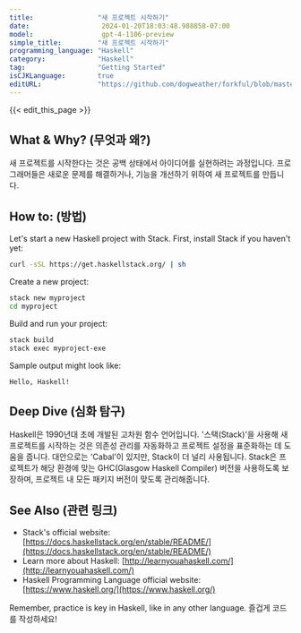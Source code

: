 ```yaml
---
title:                "새 프로젝트 시작하기"
date:                  2024-01-20T18:03:48.988858-07:00
model:                 gpt-4-1106-preview
simple_title:         "새 프로젝트 시작하기"
programming_language: "Haskell"
category:             "Haskell"
tag:                  "Getting Started"
isCJKLanguage:        true
editURL:              "https://github.com/dogweather/forkful/blob/master/content/ko/haskell/starting-a-new-project.md"
---
```


{{< edit_this_page >}}

## What & Why? (무엇과 왜?)
새 프로젝트를 시작한다는 것은 공백 상태에서 아이디어를 실현하려는 과정입니다. 프로그래머들은 새로운 문제를 해결하거나, 기능을 개선하기 위하여 새 프로젝트를 만듭니다.

## How to: (방법)
Let's start a new Haskell project with Stack. First, install Stack if you haven't yet:

```bash
curl -sSL https://get.haskellstack.org/ | sh
```

Create a new project:

```bash
stack new myproject
cd myproject
```

Build and run your project:

```bash
stack build
stack exec myproject-exe
```

Sample output might look like:

```
Hello, Haskell!
```

## Deep Dive (심화 탐구)
Haskell은 1990년대 초에 개발된 고차원 함수 언어입니다. '스택(Stack)'을 사용해 새 프로젝트를 시작하는 것은 의존성 관리를 자동화하고 프로젝트 설정을 표준화하는 데 도움을 줍니다. 대안으로는 'Cabal'이 있지만, Stack이 더 널리 사용됩니다. Stack은 프로젝트가 해당 환경에 맞는 GHC(Glasgow Haskell Compiler) 버전을 사용하도록 보장하며, 프로젝트 내 모든 패키지 버전이 맞도록 관리해줍니다.

## See Also (관련 링크)
- Stack's official website: [https://docs.haskellstack.org/en/stable/README/](https://docs.haskellstack.org/en/stable/README/)
- Learn more about Haskell: [http://learnyouahaskell.com/](http://learnyouahaskell.com/)
- Haskell Programming Language official website: [https://www.haskell.org/](https://www.haskell.org/)

Remember, practice is key in Haskell, like in any other language. 즐겁게 코드를 작성하세요!

